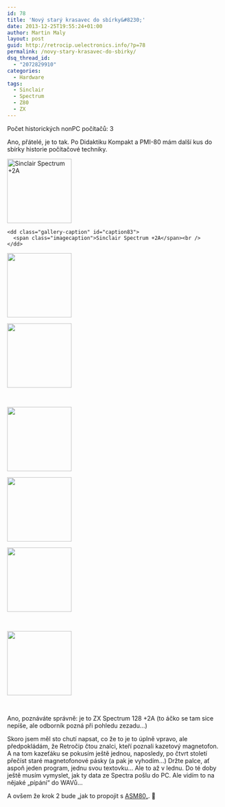 ```yaml
---
id: 78
title: 'Nový starý krasavec do sbírky&#8230;'
date: 2013-12-25T19:55:24+01:00
author: Martin Maly
layout: post
guid: http://retrocip.uelectronics.info/?p=78
permalink: /novy-stary-krasavec-do-sbirky/
dsq_thread_id:
  - "2072829910"
categories:
  - Hardware
tags:
  - Sinclair
  - Spectrum
  - Z80
  - ZX
---
```

Počet historických nonPC počítačů: 3

<!--more-->

Ano, přátelé, je to tak. Po Didaktiku Kompakt a PMI-80 mám další kus do sbírky historie počítačové techniky.

<div id='gallery-2' class='gallery galleryid-78 gallery-columns-3 gallery-size-thumbnail gallery1'>
  <dl class="gallery-item">
    <dt class="gallery-icon">
      <a href="http://retrocip.cz/wp-content/uploads/sites/6/2013/12/image005.jpg" title="Sinclair Spectrum +2A" class="highslide" onclick="return hs.expand(this,{captionId:'caption83'})"><img src="http://retrocip.cz/wp-content/uploads/sites/6/2013/12/image005-150x150.jpg" width="150" height="150" alt="Sinclair Spectrum +2A" /></a>
    </dt>
    
    <dd class="gallery-caption" id="caption83">
      <span class="imagecaption">Sinclair Spectrum +2A</span><br />
    </dd>
  </dl>
  
  <dl class="gallery-item">
    <dt class="gallery-icon">
      <a href="http://retrocip.cz/wp-content/uploads/sites/6/2013/12/image004.jpg" title="" class="highslide" onclick="return hs.expand(this,{captionId:'caption84'})"><img src="http://retrocip.cz/wp-content/uploads/sites/6/2013/12/image004-150x150.jpg" width="150" height="150" alt="" /></a>
    </dt>
  </dl>
  
  <dl class="gallery-item">
    <dt class="gallery-icon">
      <a href="http://retrocip.cz/wp-content/uploads/sites/6/2013/12/image007.jpg" title="" class="highslide" onclick="return hs.expand(this,{captionId:'caption81'})"><img src="http://retrocip.cz/wp-content/uploads/sites/6/2013/12/image007-150x150.jpg" width="150" height="150" alt="" /></a>
    </dt>
  </dl>
  
  <br style="clear: both" />
  
  <dl class="gallery-item">
    <dt class="gallery-icon">
      <a href="http://retrocip.cz/wp-content/uploads/sites/6/2013/12/image006.jpg" title="" class="highslide" onclick="return hs.expand(this,{captionId:'caption82'})"><img src="http://retrocip.cz/wp-content/uploads/sites/6/2013/12/image006-150x150.jpg" width="150" height="150" alt="" /></a>
    </dt>
  </dl>
  
  <dl class="gallery-item">
    <dt class="gallery-icon">
      <a href="http://retrocip.cz/wp-content/uploads/sites/6/2013/12/image008.jpg" title="" class="highslide" onclick="return hs.expand(this,{captionId:'caption80'})"><img src="http://retrocip.cz/wp-content/uploads/sites/6/2013/12/image008-150x150.jpg" width="150" height="150" alt="" /></a>
    </dt>
  </dl>
  
  <dl class="gallery-item">
    <dt class="gallery-icon">
      <a href="http://retrocip.cz/wp-content/uploads/sites/6/2013/12/image001.jpg" title="" class="highslide" onclick="return hs.expand(this,{captionId:'caption87'})"><img src="http://retrocip.cz/wp-content/uploads/sites/6/2013/12/image001-150x150.jpg" width="150" height="150" alt="" /></a>
    </dt>
  </dl>
  
  <br style="clear: both" />
  
  <dl class="gallery-item">
    <dt class="gallery-icon">
      <a href="http://retrocip.cz/wp-content/uploads/sites/6/2013/12/image009.jpg" title="" class="highslide" onclick="return hs.expand(this,{captionId:'caption79'})"><img src="http://retrocip.cz/wp-content/uploads/sites/6/2013/12/image009-150x150.jpg" width="150" height="150" alt="" /></a>
    </dt>
  </dl>
  
  <br style='clear: both' />
</div>

Ano, poznáváte správně: je to ZX Spectrum 128 +2A (to áčko se tam sice nepíše, ale odborník pozná při pohledu zezadu&#8230;)

Skoro jsem měl sto chutí napsat, co že to je to úplně vpravo, ale předpokládám, že Retročip čtou znalci, kteří poznali kazetový magnetofon. A na tom kazeťáku se pokusím ještě jednou, naposledy, po čtvrt století přečíst staré magnetofonové pásky (a pak je vyhodím&#8230;) Držte palce, ať aspoň jeden program, jednu svou textovku&#8230; Ale to až v lednu. Do té doby ještě musím vymyslet, jak ty data ze Spectra pošlu do PC. Ale vidím to na nějaké &#8222;pípání&#8220; do WAVů&#8230;

A ovšem že krok 2 bude &#8222;jak to propojit s [ASM80](http://www.asm80.com)&#8222;. 🙂
